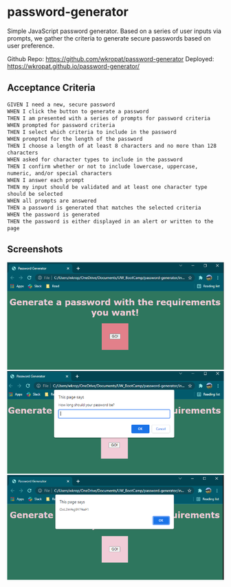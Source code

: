 # password-generator

Simple JavaScript password generator. Based on a series of user inputs via prompts, we gather the criteria to generate secure passwords based on user preference.

Github Repo: https://github.com/wkropat/password-generator
Deployed: https://wkropat.github.io/password-generator/

## Acceptance Criteria

```
GIVEN I need a new, secure password
WHEN I click the button to generate a password
THEN I am presented with a series of prompts for password criteria
WHEN prompted for password criteria
THEN I select which criteria to include in the password
WHEN prompted for the length of the password
THEN I choose a length of at least 8 characters and no more than 128 characters
WHEN asked for character types to include in the password
THEN I confirm whether or not to include lowercase, uppercase, numeric, and/or special characters
WHEN I answer each prompt
THEN my input should be validated and at least one character type should be selected
WHEN all prompts are answered
THEN a password is generated that matches the selected criteria
WHEN the password is generated
THEN the password is either displayed in an alert or written to the page
```

## Screenshots

![Live Website](./screenshot.PNG)
![Prompt for input](./screenshot2.PNG)
![Password Generated](./screenshot3.PNG)
